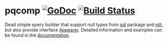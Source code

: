 # pqcomp [![GoDoc](https://godoc.org/github.com/piotrkowalczuk/pqcomp?status.svg)](http://godoc.org/github.com/piotrkowalczuk/pqcomp) [![Build Status](https://travis-ci.org/piotrkowalczuk/pqcomp.svg)](https://travis-ci.org/piotrkowalczuk/pqcomp)

Dead simple query builder that support null types from [sql](https://golang.org/pkg/database/sql/) package and [nilt](github.com/piotrkowalczuk/nilt), but also provide interface [Appearer](https://godoc.org/github.com/piotrkowalczuk/pqcomp#Appearer). Detailed information and examples can be found in the [documentation](https://godoc.org/github.com/piotrkowalczuk/pqcomp#Composer).